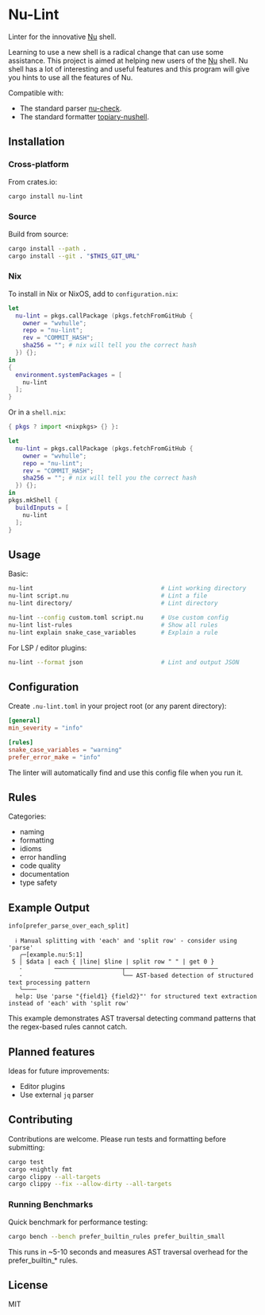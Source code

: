 # Nu-Lint

Linter for the innovative [Nu](https://www.nushell.sh/) shell.

Learning to use a new shell is a radical change that can use some assistance. This project is aimed at helping new users of the [Nu](https://www.nushell.sh/) shell. Nu shell has a lot of interesting and useful features and this program will give you hints to use all the features of Nu.

Compatible with:

- The standard parser [nu-check](https://www.nushell.sh/commands/docs/nu-check.html).
- The standard formatter [topiary-nushell](https://github.com/blindFS/topiary-nushell).

## Installation

### Cross-platform

From crates.io:

```bash
cargo install nu-lint
```

### Source

Build from source:

```bash
cargo install --path .
cargo install --git . "$THIS_GIT_URL"
```

### Nix

To install in Nix or NixOS, add to `configuration.nix`:

```nix
let
  nu-lint = pkgs.callPackage (pkgs.fetchFromGitHub {
    owner = "wvhulle";
    repo = "nu-lint";
    rev = "COMMIT_HASH";
    sha256 = ""; # nix will tell you the correct hash
  }) {};
in
{
  environment.systemPackages = [
    nu-lint
  ];
}
```

Or in a `shell.nix`:

```nix
{ pkgs ? import <nixpkgs> {} }:

let
  nu-lint = pkgs.callPackage (pkgs.fetchFromGitHub {
    owner = "wvhulle";
    repo = "nu-lint";
    rev = "COMMIT_HASH";
    sha256 = ""; # nix will tell you the correct hash
  }) {};
in
pkgs.mkShell {
  buildInputs = [
    nu-lint
  ];
}
```

## Usage

Basic:

```bash
nu-lint                                    # Lint working directory
nu-lint script.nu                          # Lint a file
nu-lint directory/                         # Lint directory
```

```bash
nu-lint --config custom.toml script.nu     # Use custom config
nu-lint list-rules                         # Show all rules
nu-lint explain snake_case_variables       # Explain a rule
```

For LSP / editor plugins:

```bash
nu-lint --format json                      # Lint and output JSON
```

## Configuration

Create `.nu-lint.toml` in your project root (or any parent directory):

```toml
[general]
min_severity = "info"

[rules]
snake_case_variables = "warning"
prefer_error_make = "info"
```

The linter will automatically find and use this config file when you run it.

## Rules

Categories:

- naming
- formatting
- idioms
- error handling
- code quality
- documentation
- type safety

## Example Output

```text
info[prefer_parse_over_each_split]

  ℹ Manual splitting with 'each' and 'split row' - consider using 'parse'
   ╭─[example.nu:5:1]
 5 │ $data | each { |line| $line | split row " " | get 0 }
   ·         ───────────────────┬──────────────────────────
   ·                            ╰── AST-based detection of structured text processing pattern
   ╰────
  help: Use 'parse "{field1} {field2}"' for structured text extraction instead of 'each' with 'split row'
```

This example demonstrates AST traversal detecting command patterns that the regex-based rules cannot catch.

## Planned features

Ideas for future improvements:

- Editor plugins
- Use external `jq` parser

## Contributing

Contributions are welcome. Please run tests and formatting before submitting:

```bash
cargo test
cargo +nightly fmt
cargo clippy --all-targets
cargo clippy --fix --allow-dirty --all-targets
```

### Running Benchmarks

Quick benchmark for performance testing:

```bash
cargo bench --bench prefer_builtin_rules prefer_builtin_small
```

This runs in ~5-10 seconds and measures AST traversal overhead for the prefer_builtin_* rules.

## License

MIT

